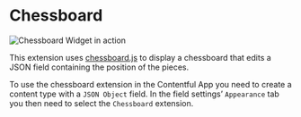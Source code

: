 Chessboard
==========

![Chessboard Widget in action](http://contentful.github.io/extensions/assets/chessboard.gif)

This extension uses [chessboard.js][] to display a chessboard that edits a JSON
field containing the position of the pieces.

To use the chessboard extension in the Contentful App you need to create a content
type with a `JSON Object` field. In the field settings’ `Appearance` tab you
then need to select the `Chessboard` extension.

[chessboard.js]: http://chessboardjs.com/
